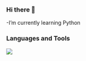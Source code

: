 ### Hi there 👋

-I’m currently learning Python

### Languages and Tools

<a href="https://skillicons.dev">
 <img src="https://skillicons.dev/icons?i=html,css,js,bootstrap,python&perline=4">
</a>
